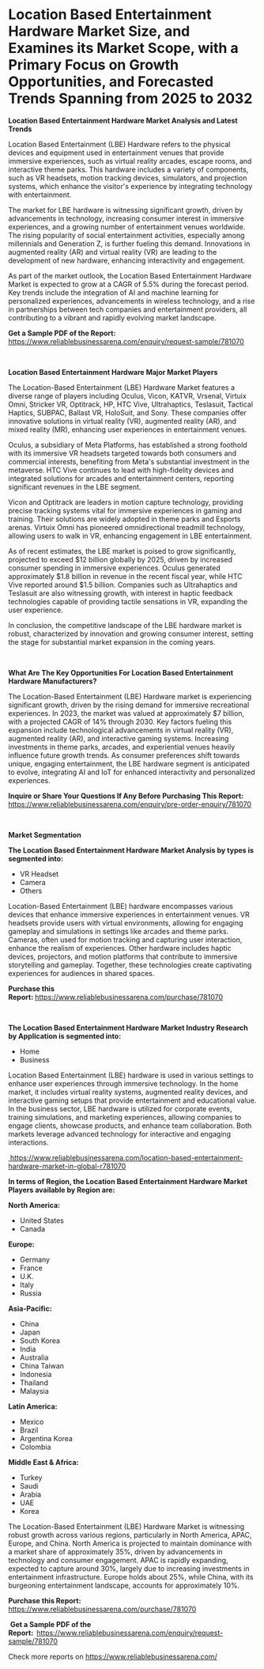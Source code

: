<p><h1>Location Based Entertainment Hardware Market Size, and Examines its Market Scope, with a Primary Focus on Growth Opportunities, and Forecasted Trends Spanning from 2025 to 2032</h1></p><p><strong>Location Based Entertainment Hardware Market Analysis and Latest Trends</strong></p>
<p><p>Location Based Entertainment (LBE) Hardware refers to the physical devices and equipment used in entertainment venues that provide immersive experiences, such as virtual reality arcades, escape rooms, and interactive theme parks. This hardware includes a variety of components, such as VR headsets, motion tracking devices, simulators, and projection systems, which enhance the visitor's experience by integrating technology with entertainment.</p><p>The market for LBE hardware is witnessing significant growth, driven by advancements in technology, increasing consumer interest in immersive experiences, and a growing number of entertainment venues worldwide. The rising popularity of social entertainment activities, especially among millennials and Generation Z, is further fueling this demand. Innovations in augmented reality (AR) and virtual reality (VR) are leading to the development of new hardware, enhancing interactivity and engagement.</p><p>As part of the market outlook, the Location Based Entertainment Hardware Market is expected to grow at a CAGR of 5.5% during the forecast period. Key trends include the integration of AI and machine learning for personalized experiences, advancements in wireless technology, and a rise in partnerships between tech companies and entertainment providers, all contributing to a vibrant and rapidly evolving market landscape.</p></p>
<p><strong>Get a Sample PDF of the Report:&nbsp;</strong> <a href="https://www.reliablebusinessarena.com/enquiry/request-sample/781070?utm_campaign=1892&utm_medium=2&utm_source=Github&utm_content=ia&utm_term=26032025&utm_id=location-based-entertainment-hardware">https://www.reliablebusinessarena.com/enquiry/request-sample/781070</a></p>
<p>&nbsp;</p>
<p><strong>Location Based Entertainment Hardware Major Market Players</strong></p>
<p><p>The Location-Based Entertainment (LBE) Hardware Market features a diverse range of players including Oculus, Vicon, KATVR, Vrsenal, Virtuix Omni, Stricker VR, Optitrack, HP, HTC Vive, Ultrahaptics, Teslasuit, Tactical Haptics, SUBPAC, Ballast VR, HoloSuit, and Sony. These companies offer innovative solutions in virtual reality (VR), augmented reality (AR), and mixed reality (MR), enhancing user experiences in entertainment venues.</p><p>Oculus, a subsidiary of Meta Platforms, has established a strong foothold with its immersive VR headsets targeted towards both consumers and commercial interests, benefiting from Meta's substantial investment in the metaverse. HTC Vive continues to lead with high-fidelity devices and integrated solutions for arcades and entertainment centers, reporting significant revenues in the LBE segment.</p><p>Vicon and Optitrack are leaders in motion capture technology, providing precise tracking systems vital for immersive experiences in gaming and training. Their solutions are widely adopted in theme parks and Esports arenas. Virtuix Omni has pioneered omnidirectional treadmill technology, allowing users to walk in VR, enhancing engagement in LBE entertainment. </p><p>As of recent estimates, the LBE market is poised to grow significantly, projected to exceed $12 billion globally by 2025, driven by increased consumer spending in immersive experiences. Oculus generated approximately $1.8 billion in revenue in the recent fiscal year, while HTC Vive reported around $1.5 billion. Companies such as Ultrahaptics and Teslasuit are also witnessing growth, with interest in haptic feedback technologies capable of providing tactile sensations in VR, expanding the user experience.</p><p>In conclusion, the competitive landscape of the LBE hardware market is robust, characterized by innovation and growing consumer interest, setting the stage for substantial market expansion in the coming years.</p></p>
<p>&nbsp;</p>
<p><strong>What Are The Key Opportunities For Location Based Entertainment Hardware Manufacturers?</strong></p>
<p><p>The Location-Based Entertainment (LBE) Hardware market is experiencing significant growth, driven by the rising demand for immersive recreational experiences. In 2023, the market was valued at approximately $7 billion, with a projected CAGR of 14% through 2030. Key factors fueling this expansion include technological advancements in virtual reality (VR), augmented reality (AR), and interactive gaming systems. Increasing investments in theme parks, arcades, and experiential venues heavily influence future growth trends. As consumer preferences shift towards unique, engaging entertainment, the LBE hardware segment is anticipated to evolve, integrating AI and IoT for enhanced interactivity and personalized experiences.</p></p>
<p><strong>Inquire or Share Your Questions If Any Before Purchasing This Report:</strong> <a href="https://www.reliablebusinessarena.com/enquiry/pre-order-enquiry/781070?utm_campaign=1892&utm_medium=2&utm_source=Github&utm_content=ia&utm_term=26032025&utm_id=location-based-entertainment-hardware">https://www.reliablebusinessarena.com/enquiry/pre-order-enquiry/781070</a></p>
<p>&nbsp;</p>
<p><strong>Market Segmentation</strong></p>
<p><strong>The Location Based Entertainment Hardware Market Analysis by types is segmented into:</strong></p>
<p><ul><li>VR Headset</li><li>Camera</li><li>Others</li></ul></p>
<p><p>Location-Based Entertainment (LBE) hardware encompasses various devices that enhance immersive experiences in entertainment venues. VR headsets provide users with virtual environments, allowing for engaging gameplay and simulations in settings like arcades and theme parks. Cameras, often used for motion tracking and capturing user interaction, enhance the realism of experiences. Other hardware includes haptic devices, projectors, and motion platforms that contribute to immersive storytelling and gameplay. Together, these technologies create captivating experiences for audiences in shared spaces.</p></p>
<p><strong>Purchase this Report:&nbsp;</strong><a href="https://www.reliablebusinessarena.com/purchase/781070?utm_campaign=1892&utm_medium=2&utm_source=Github&utm_content=ia&utm_term=26032025&utm_id=location-based-entertainment-hardware">https://www.reliablebusinessarena.com/purchase/781070</a></p>
<p>&nbsp;</p>
<p><strong>The Location Based Entertainment Hardware Market Industry Research by Application is segmented into:</strong></p>
<p><ul><li>Home</li><li>Business</li></ul></p>
<p><p>Location Based Entertainment (LBE) hardware is used in various settings to enhance user experiences through immersive technology. In the home market, it includes virtual reality systems, augmented reality devices, and interactive gaming setups that provide entertainment and educational value. In the business sector, LBE hardware is utilized for corporate events, training simulations, and marketing experiences, allowing companies to engage clients, showcase products, and enhance team collaboration. Both markets leverage advanced technology for interactive and engaging interactions.</p></p>
<p><a href="https://www.reliablebusinessarena.com/location-based-entertainment-hardware-market-in-global-r781070?utm_campaign=1892&utm_medium=2&utm_source=Github&utm_content=ia&utm_term=26032025&utm_id=location-based-entertainment-hardware">&nbsp;https://www.reliablebusinessarena.com/location-based-entertainment-hardware-market-in-global-r781070</a></p>
<p><strong>In terms of Region, the Location Based Entertainment Hardware Market Players available by Region are:</strong></p>
<p>
    <p> <strong> North America: </strong>
        <ul>
            <li>United States</li>
            <li>Canada</li>
        </ul>
        </p> 
    <p> <strong> Europe: </strong>
        <ul>
            <li>Germany</li>
            <li>France</li>
            <li>U.K.</li>
            <li>Italy</li>
            <li>Russia</li>
        </ul>
        </p> 
    <p> <strong> Asia-Pacific: </strong>
        <ul>
            <li>China</li>
            <li>Japan</li>
            <li>South Korea</li>
            <li>India</li>
            <li>Australia</li>
            <li>China Taiwan</li>
            <li>Indonesia</li>
            <li>Thailand</li>
            <li>Malaysia</li>
        </ul>
        </p> 
    <p> <strong> Latin America: </strong>
        <ul>
            <li>Mexico</li>
            <li>Brazil</li>
            <li>Argentina Korea</li>
            <li>Colombia</li>
        </ul>
        </p> 
    <p> <strong> Middle East & Africa: </strong>
        <ul>
            <li>Turkey</li>
            <li>Saudi</li>
            <li>Arabia</li>
            <li>UAE</li>
            <li>Korea</li>
        </ul>
    </p>
    </p>
<p><p>The Location-Based Entertainment (LBE) Hardware Market is witnessing robust growth across various regions, particularly in North America, APAC, Europe, and China. North America is projected to maintain dominance with a market share of approximately 35%, driven by advancements in technology and consumer engagement. APAC is rapidly expanding, expected to capture around 30%, largely due to increasing investments in entertainment infrastructure. Europe holds about 25%, while China, with its burgeoning entertainment landscape, accounts for approximately 10%.</p></p>
<p><strong>Purchase this Report: </strong><a href="https://www.reliablebusinessarena.com/purchase/781070?utm_campaign=1892&utm_medium=2&utm_source=Github&utm_content=ia&utm_term=26032025&utm_id=location-based-entertainment-hardware">https://www.reliablebusinessarena.com/purchase/781070</a></p>
<p>&nbsp;<strong>Get a Sample PDF of the Report:&nbsp;&nbsp;</strong><a href="https://www.reliablebusinessarena.com/enquiry/request-sample/781070?utm_campaign=1892&utm_medium=2&utm_source=Github&utm_content=ia&utm_term=26032025&utm_id=location-based-entertainment-hardware">https://www.reliablebusinessarena.com/enquiry/request-sample/781070</a></p>
<p><strong></strong></p>
<p>Check more reports on <a href="https://www.reliablebusinessarena.com/?utm_campaign=1892&utm_medium=2&utm_source=Github&utm_content=ia&utm_term=26032025&utm_id=location-based-entertainment-hardware">https://www.reliablebusinessarena.com/</a></p>